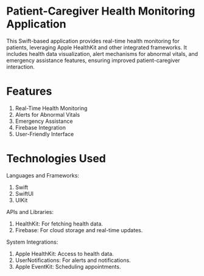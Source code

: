 # Patient-Caregiver Health Monitoring Application
This Swift-based application provides real-time health monitoring for patients, leveraging Apple HealthKit and other integrated frameworks. It includes health data visualization, alert mechanisms for abnormal vitals, and emergency assistance features, ensuring improved patient-caregiver interaction.

# Features
1. Real-Time Health Monitoring
2. Alerts for Abnormal Vitals
3. Emergency Assistance
4. Firebase Integration
5. User-Friendly Interface

# Technologies Used
Languages and Frameworks:
1. Swift
2. SwiftUI
3. UIKit

APIs and Libraries:
1. HealthKit: For fetching health data.
2. Firebase: For cloud storage and real-time updates.

System Integrations:
1. Apple HealthKit: Access to health data.
2. UserNotifications: For alerts and notifications.
3. Apple EventKit: Scheduling appointments.
